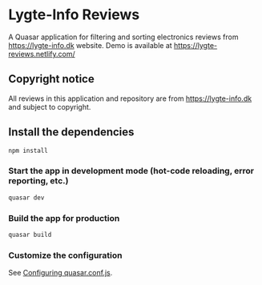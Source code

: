 # Lygte-Info Reviews

A Quasar application for filtering and sorting electronics reviews from https://lygte-info.dk website.
Demo is available at https://lygte-reviews.netlify.com/

## Copyright notice

All reviews in this application and repository are from https://lygte-info.dk and subject to copyright. 

## Install the dependencies
```bash
npm install
```

### Start the app in development mode (hot-code reloading, error reporting, etc.)
```bash
quasar dev
```


### Build the app for production
```bash
quasar build
```

### Customize the configuration
See [Configuring quasar.conf.js](https://quasar.dev/quasar-cli/quasar-conf-js).
